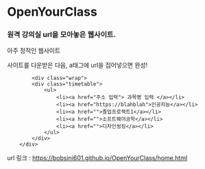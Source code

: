 # OpenYourClass


<h3>원격 강의실 url을 모아놓은 웹사이트.</h3>
아주 정적인 웹사이트
<p>사이트를 다운받은 다음, a태그에 url을 집어넣으면 완성!</p>

            <div class="wrap">    
            <div class="timetable">
                <ul>
                    <li><a href="주소 입력"> 과목명 입력 </a></li>
                    <li><a href="https://blahblah">인공지능</a></li>
                    <li><a href="">졸업프로젝트1</a></li>
                    <li><a href="">소프트웨어공학</a></li>
                    <li><a href="">디자인씽킹</a></li>
                </ul>
            </div>
        </div>

url 링크 : 
https://bobsini601.github.io/OpenYourClass/home.html
